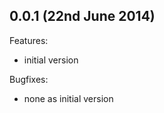 ## 0.0.1 (22nd June 2014)

Features:

  - initial version

Bugfixes:

  - none as initial version

  
